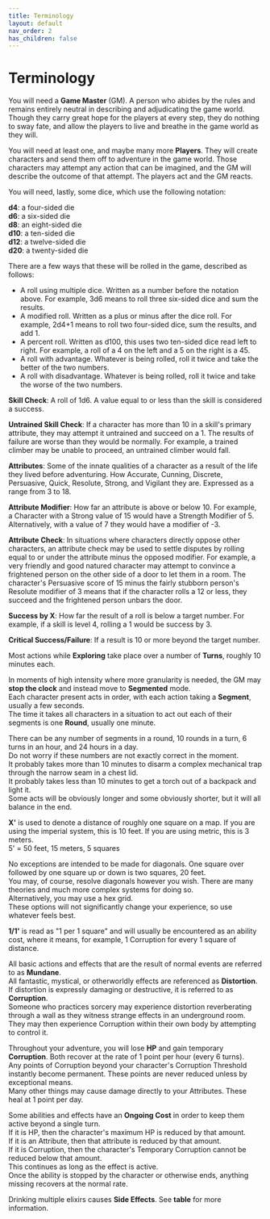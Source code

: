 ```yaml
---
title: Terminology
layout: default
nav_order: 2
has_children: false
---
```


# Terminology

You will need a **Game Master** (GM). A person who abides by the rules and remains entirely neutral in describing and adjudicating the game world. Though they carry great hope for the players at every step, they do nothing to sway fate, and allow the players to live and breathe in the game world as they will.

You will need at least one, and maybe many more **Players**. They will create characters and send them off to adventure in the game world. Those characters may attempt any action that can be imagined, and the GM will describe the outcome of that attempt. The players act and the GM reacts.

You will need, lastly, some dice, which use the following notation:

**d4**: a four-sided die  
**d6**: a six-sided die  
**d8**: an eight-sided die  
**d10**: a ten-sided die  
**d12**: a twelve-sided die  
**d20**: a twenty-sided die

There are a few ways that these will be rolled in the game, described as follows:
- A roll using multiple dice. Written as a number before the notation above. For example, 3d6 means to roll three six-sided dice and sum the results.
- A modified roll. Written as a plus or minus after the dice roll. For example, 2d4+1 means to roll two four-sided dice, sum the results, and add 1.
- A percent roll. Written as d100, this uses two ten-sided dice read left to right. For example, a roll of a 4 on the left and a 5 on the right is a 45. 
- A roll with advantage. Whatever is being rolled, roll it twice and take the better of the two numbers.
- A roll with disadvantage. Whatever is being rolled, roll it twice and take the worse of the two numbers.

**Skill Check**: A roll of 1d6. A value equal to or less than the skill is considered a success.

**Untrained Skill Check**: If a character has more than 10 in a skill's primary attribute, they may attempt it untrained and succeed on a 1. The results of failure are worse than they would be normally. For example, a trained climber may be unable to proceed, an untrained climber would fall.

**Attributes**: Some of the innate qualities of a character as a result of the life they lived before adventuring. How Accurate, Cunning, Discrete, Persuasive, Quick, Resolute, Strong, and Vigilant they are. Expressed as a range from 3 to 18.

**Attribute Modifier**: How far an attribute is above or below 10. For example, a Character with a Strong value of 15 would have a Strength Modifier of 5. Alternatively, with a value of 7 they would have a modifier of -3.

**Attribute Check**: In situations where characters directly oppose other characters, an attribute check may be used to settle disputes by rolling equal to or under the attribute minus the opposed modifier. For example, a very friendly and good natured character may attempt to convince a frightened person on the other side of a door to let them in a room. The character's Persuasive score of 15 minus the fairly stubborn person's Resolute modifier of 3 means that if the character rolls a 12 or less, they succeed and the frightened person unbars the door.

**Success by X**: How far the result of a roll is below a target number. For example, if a skill is level 4, rolling a 1 would be success by 3.

**Critical Success/Failure**: If a result is 10 or more beyond the target number.

Most actions while **Exploring** take place over a number of **Turns**, roughly 10 minutes each.

In moments of high intensity where more granularity is needed, the GM may **stop the clock** and instead move to **Segmented** mode.  
Each character present acts in order, with each action taking a **Segment**, usually a few seconds.  
The time it takes all characters in a situation to act out each of their segments is one **Round**, usually one minute.

There can be any number of segments in a round, 10 rounds in a turn, 6 turns in an hour, and 24 hours in a day.  
Do not worry if these numbers are not exactly correct in the moment.  
It probably takes more than 10 minutes to disarm a complex mechanical trap through the narrow seam in a chest lid.  
It probably takes less than 10 minutes to get a torch out of a backpack and light it.  
Some acts will be obviously longer and some obviously shorter, but it will all balance in the end.

**X'** is used to denote a distance of roughly one square on a map. If you are using the imperial system, this is 10 feet. If you are using metric, this is 3 meters.  
5' = 50 feet, 15 meters, 5 squares

No exceptions are intended to be made for diagonals. One square over followed by one square up or down is two squares, 20 feet.  
You may, of course, resolve diagonals however you wish. There are many theories and much more complex systems for doing so.  
Alternatively, you may use a hex grid.  
These options will not significantly change your experience, so use whatever feels best.

**1/1'** is read as "1 per 1 square" and will usually be encountered as an ability cost, where it means, for example, 1 Corruption for every 1 square of distance.

All basic actions and effects that are the result of normal events are referred to as **Mundane**.  
All fantastic, mystical, or otherworldly effects are referenced as **Distortion**.  
If distortion is expressly damaging or destructive, it is referred to as **Corruption**.  
Someone who practices sorcery may experience distortion reverberating through a wall as they witness strange effects in an underground room.  
They may then experience Corruption within their own body by attempting to control it.

Throughout your adventure, you will lose **HP** and gain temporary **Corruption**. Both recover at the rate of 1 point per hour (every 6 turns).  
Any points of Corruption beyond your character's Corruption Threshold instantly become permanent. These points are never reduced unless by exceptional means.  
Many other things may cause damage directly to your Attributes. These heal at 1 point per day.

Some abilities and effects have an **Ongoing Cost** in order to keep them active beyond a single turn.  
If it is HP, then the character's maximum HP is reduced by that amount.  
If it is an Attribute, then that attribute is reduced by that amount.  
If it is Corruption, then the character's Temporary Corruption cannot be reduced below that amount.  
This continues as long as the effect is active.  
Once the ability is stopped by the character or otherwise ends, anything missing recovers at the normal rate.

Drinking multiple elixirs causes **Side Effects**. See **table** for more information.
